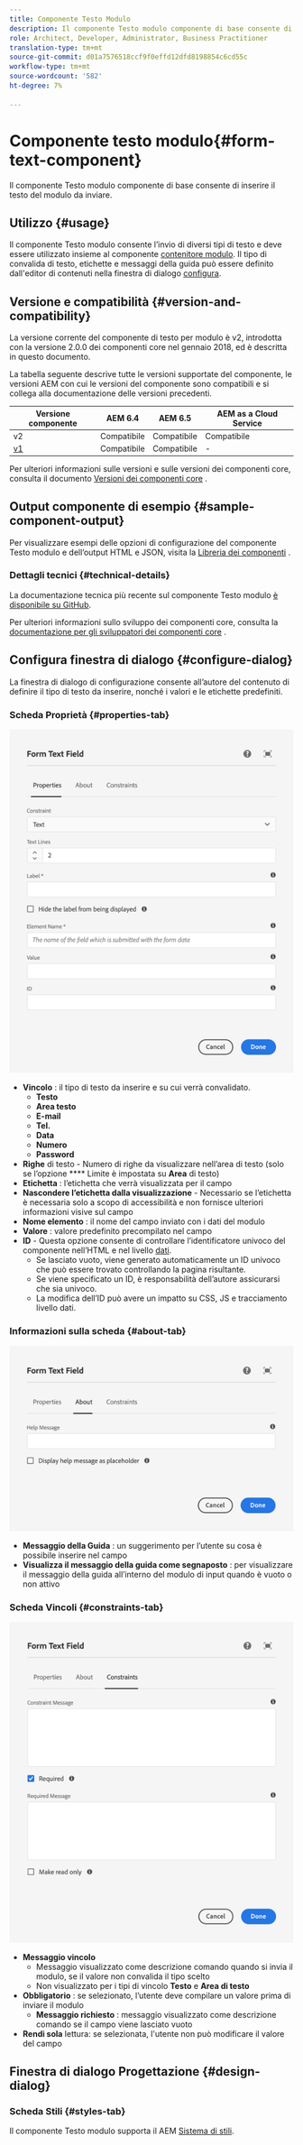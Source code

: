```yaml
---
title: Componente Testo Modulo
description: Il componente Testo modulo componente di base consente di inserire il testo del modulo da inviare.
role: Architect, Developer, Administrator, Business Practitioner
translation-type: tm+mt
source-git-commit: d01a7576518ccf9f0effd12dfd8198854c6cd55c
workflow-type: tm+mt
source-wordcount: '582'
ht-degree: 7%

---
```



# Componente testo modulo{#form-text-component}

Il componente Testo modulo componente di base consente di inserire il testo del modulo da inviare.

## Utilizzo {#usage}

Il componente Testo modulo consente l’invio di diversi tipi di testo e deve essere utilizzato insieme al componente [contenitore modulo](form-container.md). Il tipo di convalida di testo, etichette e messaggi della guida può essere definito dall&#39;editor di contenuti nella finestra di dialogo [configura](#configure-dialog).

## Versione e compatibilità {#version-and-compatibility}

La versione corrente del componente di testo per modulo è v2, introdotta con la versione 2.0.0 dei componenti core nel gennaio 2018, ed è descritta in questo documento.

La tabella seguente descrive tutte le versioni supportate del componente, le versioni AEM con cui le versioni del componente sono compatibili e si collega alla documentazione delle versioni precedenti.

| Versione componente | AEM 6.4 | AEM 6.5 | AEM as a Cloud Service |
|--- |--- |--- |---|
| v2 | Compatibile | Compatibile | Compatibile |
| [v1](/help/components/v1/form-text-v1.md) | Compatibile | Compatibile | - |

Per ulteriori informazioni sulle versioni e sulle versioni dei componenti core, consulta il documento [Versioni dei componenti core](/help/versions.md) .

## Output componente di esempio {#sample-component-output}

Per visualizzare esempi delle opzioni di configurazione del componente Testo modulo e dell’output HTML e JSON, visita la [Libreria dei componenti](https://adobe.com/go/aem_cmp_library_form_text) .

### Dettagli tecnici {#technical-details}

La documentazione tecnica più recente sul componente Testo modulo [è disponibile su GitHub](https://adobe.com/go/aem_cmp_tech_form_text_v2).

Per ulteriori informazioni sullo sviluppo dei componenti core, consulta la [documentazione per gli sviluppatori dei componenti core](/help/developing/overview.md) .

## Configura finestra di dialogo {#configure-dialog}

La finestra di dialogo di configurazione consente all’autore del contenuto di definire il tipo di testo da inserire, nonché i valori e le etichette predefiniti.

### Scheda Proprietà {#properties-tab}

![Scheda Proprietà](/help/assets/form-text-edit-properties.png)

* **Vincolo** : il tipo di testo da inserire e su cui verrà convalidato.
   * **Testo**
   * **Area testo**
   * **E-mail**
   * **Tel.**
   * **Data**
   * **Numero**
   * **Password**
* **Righe**  di testo - Numero di righe da visualizzare nell’area di testo (solo se l’opzione  **** Limite è impostata su  **Area** di testo)
* **Etichetta** : l’etichetta che verrà visualizzata per il campo
* **Nascondere l’etichetta dalla visualizzazione**  - Necessario se l’etichetta è necessaria solo a scopo di accessibilità e non fornisce ulteriori informazioni visive sul campo
* **Nome elemento** : il nome del campo inviato con i dati del modulo
* **Valore** : valore predefinito precompilato nel campo
* **ID**  - Questa opzione consente di controllare l’identificatore univoco del componente nell’HTML e nel livello  [dati](/help/developing/data-layer/overview.md).
   * Se lasciato vuoto, viene generato automaticamente un ID univoco che può essere trovato controllando la pagina risultante.
   * Se viene specificato un ID, è responsabilità dell’autore assicurarsi che sia univoco.
   * La modifica dell’ID può avere un impatto su CSS, JS e tracciamento livello dati.

### Informazioni sulla scheda {#about-tab}

![Scheda Informazioni](/help/assets/form-text-edit-about.png)

* **Messaggio della Guida** : un suggerimento per l’utente su cosa è possibile inserire nel campo
* **Visualizza il messaggio della guida come segnaposto** : per visualizzare il messaggio della guida all’interno del modulo di input quando è vuoto o non attivo

### Scheda Vincoli {#constraints-tab}

![Scheda Vincoli](/help/assets/form-text-edit-constraints.png)

* **Messaggio vincolo**
   * Messaggio visualizzato come descrizione comando quando si invia il modulo, se il valore non convalida il tipo scelto
   * Non visualizzato per i tipi di vincolo **Testo** e **Area di testo**
* **Obbligatorio** : se selezionato, l’utente deve compilare un valore prima di inviare il modulo
   * **Messaggio richiesto** : messaggio visualizzato come descrizione comando se il campo viene lasciato vuoto
* **Rendi sola**  lettura: se selezionata, l&#39;utente non può modificare il valore del campo

## Finestra di dialogo Progettazione {#design-dialog}

### Scheda Stili {#styles-tab}

Il componente Testo modulo supporta il AEM [Sistema di stili](/help/get-started/authoring.md#component-styling).

